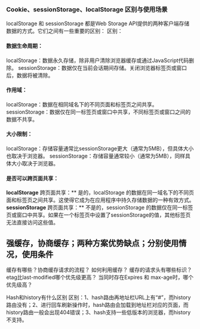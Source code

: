 
### Cookie、sessionStorage、localStorage 区别与使用场景

localStorage 和 sessionStorage 都是Web Storage API提供的两种客户端存储数据的方式。它们之间有一些重要的区别：
区别：

#### 数据生命周期：


localStorage：数据永久存储，除非用户清除浏览器缓存或通过JavaScript代码删除。
sessionStorage：数据仅在当前会话期间存储。关闭浏览器标签页或窗口后，数据将被清除。


#### 作用域：


localStorage：数据在相同域名下的不同页面和标签页之间共享。
sessionStorage：数据仅在同一标签页或窗口中共享，不同标签页或窗口之间的数据不共享。


#### 大小限制：


localStorage：存储容量通常比sessionStorage更大（通常为5MB），但具体大小也取决于浏览器。
sessionStorage：存储容量通常较小（通常为5MB），同样具体大小取决于浏览器。

#### 是否可以跨页面共享：

**localStorage** 跨页面共享：** 是的，localStorage 的数据在同一域名下的不同页面和标签页之间共享。这使得它成为在应用程序中持久存储数据的一种有效方式。
**sessionStorage** 跨页面共享：** 不是的，sessionStorage 的数据仅在同一标签页或窗口中共享。如果在一个标签页中设置了sessionStorage的值，其他标签页无法直接访问这些值。

## 强缓存，协商缓存；两种方案优势缺点；分别使用情况，使用条件

缓存有哪些？协商缓存请求的流程？ 如何利用缓存？ 缓存的请求头有哪些标识？ etag比last-modified哪个优先级更高？ 当同时存在Expires 和 max-age时，哪个优先级高？

Hash和history有什么区别
区别：1、hash路由再地址栏URL上有“#”，而history路由没有；2、进行回车刷新操作时，hash路由会加载到地址栏对应的页面，而history路由一般会出现404错误；3、hash支持一些低版本的浏览器，而history不支持。